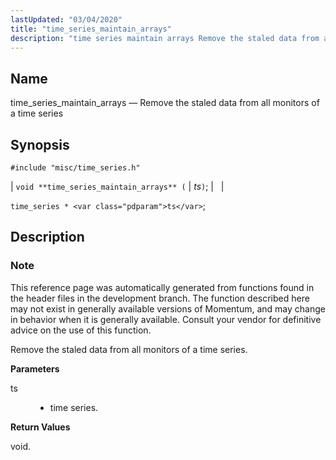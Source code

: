 ```yaml
---
lastUpdated: "03/04/2020"
title: "time_series_maintain_arrays"
description: "time series maintain arrays Remove the staled data from all monitors of a time series void time series maintain arrays ts time series ts This reference page was automatically generated from functions found in the header files in the development branch The function described here may not exist in generally..."
---
```


<a name="apis.time_series_maintain_arrays"></a> 
## Name

time_series_maintain_arrays — Remove the staled data from all monitors of a time series

## Synopsis

`#include "misc/time_series.h"`

| `void **time_series_maintain_arrays** (` | <var class="pdparam">ts</var>`)`; |   |

`time_series * <var class="pdparam">ts</var>`;<a name="idp63823968"></a> 
## Description

### Note

This reference page was automatically generated from functions found in the header files in the development branch. The function described here may not exist in generally available versions of Momentum, and may change in behavior when it is generally available. Consult your vendor for definitive advice on the use of this function.

Remove the staled data from all monitors of a time series.

**<a name="idp63826848"></a> Parameters**

<dl class="variablelist">

<dt>ts</dt>

<dd>

- time series.

</dd>

</dl>

**<a name="idp63829552"></a> Return Values**

void.